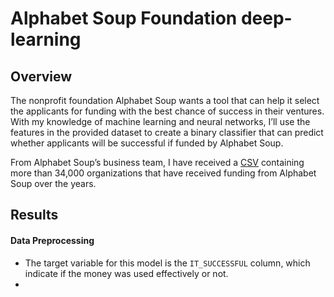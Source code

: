 # Alphabet Soup Foundation  deep-learning

## Overview 
The nonprofit foundation Alphabet Soup wants a tool that can help it select the applicants for funding with the best chance of success in their ventures. With my knowledge of machine learning and neural networks, I’ll use the features in the provided dataset to create a binary classifier that can predict whether applicants will be successful if funded by Alphabet Soup.

From Alphabet Soup’s business team, I have received a [CSV](https://static.bc-edx.com/data/dl-1-2/m21/lms/starter/charity_data.csv) containing more than 34,000 organizations that have received funding from Alphabet Soup over the years.

## Results

#### Data Preprocessing
* The target variable for this model is the `IT_SUCCESSFUL` column, which indicate if the money was used effectively or not.
* 



